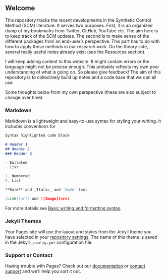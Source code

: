 ## Welcome

This repository tracks the recent developments in the Synthetic Control Method (SCM) literature. It serves two purposes. First, it is an organized dump of my bookmarks from Twitter, GitHub, YouTube etc. The aim here is to keep track of the SCM updates. The second is to make sense of the different packages from an end-user’s perspective. This part has to do with how to apply these methods in our research work. On the theory side, several really useful notes already exist (see the Resources section).

I will keep adding content to this website. It might contain errors or the language might not be precise enough. This probably reflects my own poor understanding of what is going on. So please give feedback! The aim of this repository is to collectively build up notes and a code base that we can all use.

Some thoughts below from my own perspective (these are also subject to change over time):

### Markdown

Markdown is a lightweight and easy-to-use syntax for styling your writing. It includes conventions for

```markdown
Syntax highlighted code block

# Header 1
## Header 2
### Header 3

- Bulleted
- List

1. Numbered
2. List

**Bold** and _Italic_ and `Code` text

[Link](url) and ![Image](src)
```

For more details see [Basic writing and formatting syntax](https://docs.github.com/en/github/writing-on-github/getting-started-with-writing-and-formatting-on-github/basic-writing-and-formatting-syntax).

### Jekyll Themes

Your Pages site will use the layout and styles from the Jekyll theme you have selected in your [repository settings](https://github.com/CIMERSDSGE/SCM/settings/pages). The name of this theme is saved in the Jekyll `_config.yml` configuration file.

### Support or Contact

Having trouble with Pages? Check out our [documentation](https://docs.github.com/categories/github-pages-basics/) or [contact support](https://support.github.com/contact) and we’ll help you sort it out.
